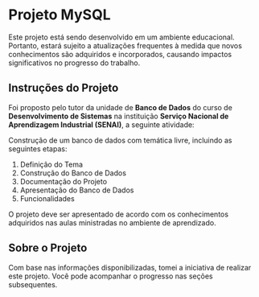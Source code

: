 # Projeto MySQL

Este projeto está sendo desenvolvido em um ambiente educacional. Portanto, estará sujeito a atualizações frequentes à medida que novos conhecimentos são adquiridos e incorporados, causando impactos significativos no progresso do trabalho.

## Instruções do Projeto

Foi proposto pelo tutor da unidade de **Banco de Dados** do curso de **Desenvolvimento de Sistemas** na instituição **Serviço Nacional de Aprendizagem Industrial (SENAI)**, a seguinte atividade: 

Construção de um banco de dados com temática livre, incluindo as seguintes etapas: 

1. Definição do Tema 
2. Construção do Banco de Dados 
3. Documentação do Projeto 
4. Apresentação do Banco de Dados 
5. Funcionalidades

O projeto deve ser apresentado de acordo com os conhecimentos adquiridos nas aulas ministradas no ambiente de aprendizado.

## Sobre o Projeto

Com base nas informações disponibilizadas, tomei a iniciativa de realizar este projeto. Você pode acompanhar o progresso nas seções subsequentes.



